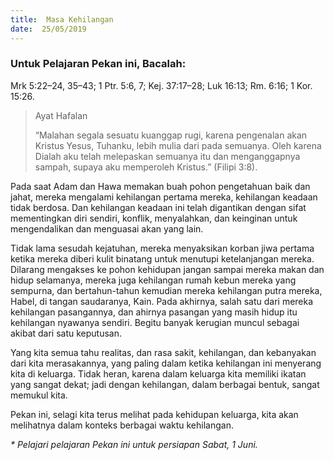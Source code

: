 ```yaml
---
title:  Masa Kehilangan
date:  25/05/2019
---
```


### Untuk Pelajaran Pekan ini, Bacalah:
Mrk 5:22–24, 35–43; 1 Ptr. 5:6, 7; Kej. 37:17–28; Luk 16:13; Rm. 6:16; 1 Kor. 15:26.

> <p>Ayat Hafalan</p>
> “Malahan segala sesuatu kuanggap rugi, karena pengenalan  akan Kristus Yesus, Tuhanku, lebih mulia dari pada semuanya. Oleh karena Dialah aku telah melepaskan semuanya itu dan menganggapnya sampah, supaya aku memperoleh Kristus.” (Filipi 3:8).

Pada saat Adam dan Hawa memakan buah pohon pengetahuan baik dan jahat, mereka mengalami kehilangan pertama mereka, kehilangan keadaan tidak berdosa. Dan kehilangan keadaan ini telah digantikan dengan sifat mementingkan diri sendiri, konflik, menyalahkan, dan keinginan untuk mengendalikan dan menguasai akan yang lain.

Tidak lama sesudah kejatuhan, mereka menyaksikan korban jiwa pertama ketika mereka diberi kulit binatang untuk menutupi ketelanjangan mereka. Dilarang mengakses ke pohon kehidupan jangan sampai mereka makan dan hidup selamanya, mereka juga kehilangan rumah kebun mereka yang sempurna, dan bertahun-tahun kemudian mereka kehilangan putra mereka, Habel, di tangan saudaranya, Kain. Pada akhirnya, salah satu dari mereka kehilangan pasangannya, dan ahirnya pasangan yang masih hidup itu kehilangan nyawanya sendiri. Begitu banyak kerugian muncul sebagai akibat dari satu keputusan.

Yang kita semua tahu realitas, dan rasa sakit, kehilangan, dan kebanyakan dari kita merasakannya, yang paling dalam ketika kehilangan ini menyerang kita di keluarga. Tidak heran, karena dalam keluarga kita memiliki ikatan yang sangat dekat; jadi dengan kehilangan, dalam berbagai bentuk, sangat memukul kita.

Pekan ini, selagi kita terus melihat pada kehidupan keluarga, kita akan melihatnya dalam konteks berbagai waktu kehilangan.

_* Pelajari pelajaran Pekan ini untuk persiapan Sabat, 1 Juni._